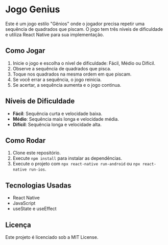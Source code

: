 # Jogo Genius 

Este é um jogo estilo "Gênios" onde o jogador precisa repetir uma sequência de quadrados que piscam. O jogo tem três níveis de dificuldade e utiliza React Native para sua implementação.

## Como Jogar

1. Inicie o jogo e escolha o nível de dificuldade: Fácil, Médio ou Difícil.
2. Observe a sequência de quadrados que pisca.
3. Toque nos quadrados na mesma ordem em que piscam.
4. Se você errar a sequência, o jogo reinicia.
5. Se acertar, a sequência aumenta e o jogo continua.

## Níveis de Dificuldade

- **Fácil**: Sequência curta e velocidade baixa.
- **Médio**: Sequência mais longa e velocidade média.
- **Difícil**: Sequência longa e velocidade alta.

## Como Rodar

1. Clone este repositório.
2. Execute `npm install` para instalar as dependências.
3. Execute o projeto com `npx react-native run-android` ou `npx react-native run-ios`.

## Tecnologias Usadas

- React Native
- JavaScript
- useState e useEffect

## Licença

Este projeto é licenciado sob a MIT License.
